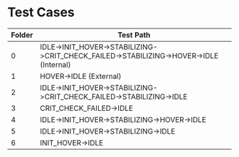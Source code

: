 Test Cases
=====================================================================================================
| Folder	| Test Path
| --------- | -------------------------------------------------------------------------------------
| 0			| IDLE->INIT_HOVER->STABILIZING->CRIT_CHECK_FAILED->STABILIZING->HOVER->IDLE (Internal)
| 1			| HOVER->IDLE (External)
| 2			| IDLE->INIT_HOVER->STABILIZING->CRIT_CHECK_FAILED->STABILIZING->IDLE
| 3			| CRIT_CHECK_FAILED->IDLE
| 4			| IDLE->INIT_HOVER->STABILIZING->HOVER->IDLE
| 5			| IDLE->INIT_HOVER->STABILIZING->IDLE
| 6			| INIT_HOVER->IDLE
